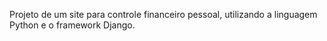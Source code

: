 Projeto de um site para controle financeiro pessoal, utilizando a linguagem Python e o framework Django.
